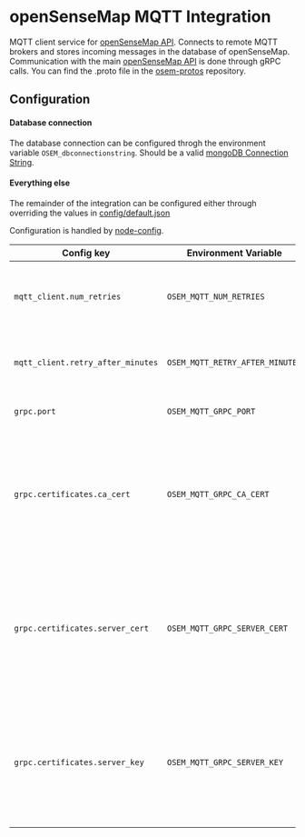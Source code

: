 # openSenseMap MQTT Integration

MQTT client service for [openSenseMap API]. Connects to remote MQTT brokers and stores incoming messages in the database of openSenseMap. Communication with the main [openSenseMap API] is done through gRPC calls. You can find the .proto file in the [osem-protos] repository.

## Configuration

#### Database connection
The database connection can be configured throgh the environment variable `OSEM_dbconnectionstring`. Should be a valid [mongoDB Connection String].

#### Everything else
The remainder of the integration can be configured either through overriding the values in [config/default.json](config/default.json)

Configuration is handled by [node-config].

| Config key | Environment Variable | Description |
|------------|----------------------|-------------|
| `mqtt_client.num_retries` | `OSEM_MQTT_NUM_RETRIES` | Number of retries which the MQTT client takes until backing off |
| `mqtt_client.retry_after_minutes` | `OSEM_MQTT_RETRY_AFTER_MINUTES` | Minutes after the MQTT clients restarts connecting after errors |
| `grpc.port` | `OSEM_MQTT_GRPC_PORT` | Port on which the gRPC server listens |
| `grpc.certificates.ca_cert` | `OSEM_MQTT_GRPC_CA_CERT` | CA certificate for gRPC TLS client authentication. Can be specified either as path to a certificate file or the certificate directly. |
| `grpc.certificates.server_cert` | `OSEM_MQTT_GRPC_SERVER_CERT` | Server certificate for gRPC TLS client authentication. Can be specified either as path to a certificate file or the certificate directly. |
| `grpc.certificates.server_key` | `OSEM_MQTT_GRPC_SERVER_KEY` | Server certificate key for gRPC TLS client authentication. Can be specified either as path to a key file or the key directly. |

[openSenseMap API]: https://github.com/sensebox/openSenseMap-API
[node-config]: https://github.com/lorenwest/node-config
[mongoDB Connection String]: https://docs.mongodb.com/v3.2/reference/connection-string/
[osem-protos]: https://github.com/sensebox/osem-protos/blob/master/mqtt/mqtt.proto
